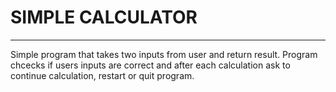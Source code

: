 # SIMPLE CALCULATOR
***

Simple program that takes two inputs from user and return result.
Program chcecks if users inputs are correct and after each calculation ask to continue calculation, restart or quit program.